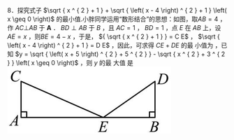 8．探究式子 $\sqrt { x ^ { 2 } + 1 } + \sqrt { \left( x - 4 \right) ^ { 2 } + 1 } \left( x \geq 0 \right)$ 的最小值.小胖同学运用“数形结合”的思想：如图，取$A B = 4$ ，作 $A C \bot A B$ 于 $\mathbf { A }$ ． $B D \perp A B$ 于 $B$ ，且 $A C = 1$ ， $B D = 1$ ，点 $E$ 在 $A B$ 上，设 $A E = x$ ，则$B E = 4 - x$ ，于是， ${ \sqrt { x ^ { 2 } + 1 } } = C E$ ， $\sqrt { \left( x - 4 \right) ^ { 2 } + 1 } = D E$ ，因此，可求得 $C E + D E$ 的最 小值为 ，已知 $y = \sqrt { \left( x + 5 \right) ^ { 2 } + 5 ^ { 2 } } - \sqrt { x ^ { 2 } + 3 ^ { 2 } } \left( x \geq 0 \right)$ ，则 $y$ 的最 大值 是
![](<../../qs_image_DB/专题2-1__将军饮马等8类常见最值问题（解析版）/40b06f8618ad6b8886ccc9c5f22fcd6195c775616701b23c7de67cfd40e6abb1.jpg>)
